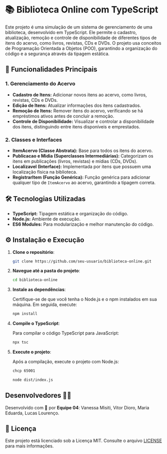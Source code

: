 # 📚 Biblioteca Online com TypeScript

Este projeto é uma simulação de um sistema de gerenciamento de uma biblioteca, desenvolvido em TypeScript. Ele permite o cadastro, atualização, remoção e controle de disponibilidade de diferentes tipos de itens do acervo, como livros, revistas, CDs e DVDs. O projeto usa conceitos de Programação Orientada a Objetos (POO), garantindo a organização do código e a segurança através da tipagem estática.

## 🌟 Funcionalidades Principais

### 1. **Gerenciamento do Acervo**
- **Cadastro de Itens:** Adicionar novos itens ao acervo, como livros, revistas, CDs e DVDs.
- **Edição de Itens:** Atualizar informações dos itens cadastrados.
- **Remoção de Itens:** Remover itens do acervo, verificando se há empréstimos ativos antes de concluir a remoção.
- **Controle de Disponibilidade:** Visualizar e controlar a disponibilidade dos itens, distinguindo entre itens disponíveis e emprestados.

### 2. **Classes e Interfaces**
- **ItemAcervo (Classe Abstrata):** Base para todos os itens do acervo.
- **Publicacao e Midia (Superclasses Intermediárias):** Categorizam os itens em publicações (livros, revistas) e mídias (CDs, DVDs).
- **Localizavel (Interface):** Implementada por itens que possuem uma localização física na biblioteca.
- **RegistrarItem (Função Genérica):** Função genérica para adicionar qualquer tipo de `ItemAcervo` ao acervo, garantindo a tipagem correta.

## 🛠️ Tecnologias Utilizadas

- **TypeScript:** Tipagem estática e organização do código.
- **Node.js:** Ambiente de execução.
- **ES6 Modules:** Para modularização e melhor manutenção do código.

## ⚙️ Instalação e Execução

1. **Clone o repositório**:

   ```bash
   git clone https://github.com/seu-usuario/biblioteca-online.git
   ```

2. **Navegue até a pasta do projeto**:

   ```bash
   cd biblioteca-online
   ```

3. **Instale as dependências**:

   Certifique-se de que você tenha o Node.js e o npm instalados em sua máquina. Em seguida, execute:

   ```bash
   npm install
   ```

4. **Compile o TypeScript**:

   Para compilar o código TypeScript para JavaScript:

   ```bash
   npx tsc
   ```

5. **Execute o projeto**:

   Após a compilação, execute o projeto com Node.js:

   ```bash
   chcp 65001
   ```

   ```bash
   node dist/index.js
   ```

## Desenvolvedores 👩‍💻

Desenvolvido com 💚 por **Equipe 04**: Vanessa Misiti, Vitor Dioro, Maria Eduarda, Lucas Lourenço.

## 📝 Licença

Este projeto está licenciado sob a Licença MIT. Consulte o arquivo [LICENSE](./LICENSE) para mais informações.

